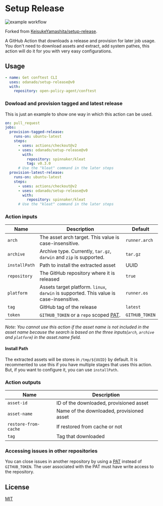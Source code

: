 # Setup Release

![example workflow](https://github.com/odanado/setup-release/actions/workflows/test.yml/badge.svg)

Forked from [KeisukeYamashita/setup-release](https://github.com/KeisukeYamashita/setup-release).

A GitHub Action that downloads a release and provision for later job usage.
You don't need to download assets and extract, add system pathes, this action will do it for you with very easy configurations.

## Usage

```yml
- name: Get conftest CLI
  uses: odanado/setup-release@v0
  with:
    repository: open-policy-agent/conftest
```

### Dowload and provision tagged and latest release

This is just an example to show one way in which this action can be used.

```yml
on: pull_request
jobs:
  provision-tagged-release:
    runs-on: ubuntu-latest
    steps:
      - uses: actions/checkout@v2
      - uses: odanado/setup-release@v0
        with:
          repository: spinnaker/kleat
          tag: v0.3.0
      # Use the "kleat" command in the later steps
  provision-latest-release:
    runs-on: ubuntu-latest
    steps:
      - uses: actions/checkout@v2
      - uses: odanado/setup-release@v0
        with:
          repository: spinnaker/kleat
      # Use the "kleat" command in the later steps
```

### Action inputs

| Name          | Description                                                                                                                           | Default        |
| ------------- | ------------------------------------------------------------------------------------------------------------------------------------- | -------------- |
| `arch`        | The asset arch target. This value is case-insensitive.                                                                                | `runner.arch`  |
| `archive`     | Archive type. Currently, `tar.gz`, `darwin` and `zip` is supported.                                                                   | `tar.gz`       |
| `installPath` | Path to install the extracted asset                                                                                                   | UUID           |
| `repository`  | The GitHub repository where it is released                                                                                            | `true`         |
| `platform`    | Assets target platform. `linux`, `darwin` is supported. This value is case-insensitive.                                               | `runner.os`    |
| `tag`         | GitHub tag of the release                                                                                                             | `latest`       |
| `token`       | `GITHUB_TOKEN` or a `repo` scoped [PAT](https://docs.github.com/en/github/authenticating-to-github/creating-a-personal-access-token). | `GITHUB_TOKEN` |

_Note: You cannot use this action if the asset name is not included in the asset name because the search is based on the three inputs(`arch`, `archive` and `platform`) in the asset.name field._

#### Install Path

The extracted assets will be stores in `/tmp/${UUID}` by default. It is recommented to use this if you have multiple stages that uses this action.
But, if you want to configure it, you can use `installPath`.

### Action outputs

| Name                 | Description                               |
| -------------------- | ----------------------------------------- |
| `asset-id`           | ID of the downloaded, provisioned asset   |
| `asset-name`         | Name of the downloaded, provisioned asset |
| `restore-from-cache` | If restored from cache or not             |
| `tag`                | Tag that downloaded                       |

### Accessing issues in other repositories

You can close issues in another repository by using a [PAT](https://docs.github.com/en/github/authenticating-to-github/creating-a-personal-access-token) instead of `GITHUB_TOKEN`.
The user associated with the PAT must have write access to the repository.

## License

[MIT](LICENSE)
